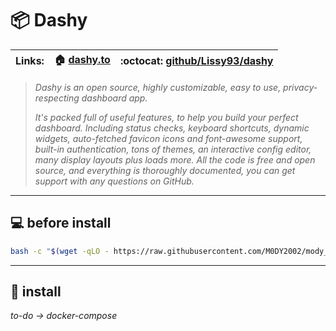 # :package: Dashy

| **Links:** | :house: [dashy.to](https://dashy.to/) | :octocat: [github/Lissy93/dashy](https://github.com/Lissy93/dashy) |
| --- | --- | --- |

>_Dashy is an open source, highly customizable, easy to use, privacy-respecting dashboard app._
>
>_It's packed full of useful features, to help you build your perfect dashboard. Including status checks, keyboard shortcuts, dynamic widgets, auto-fetched favicon icons and font-awesome support, built-in authentication, tons of themes, an interactive config editor, many display layouts plus loads more.
All the code is free and open source, and everything is thoroughly documented, you can get support with any questions on GitHub._
___

## :computer: before install
```bash
bash -c "$(wget -qLO - https://raw.githubusercontent.com/M0DY2002/mody_docker/main/dashy/bash-preperation.sh)"
```
- - -
## :whale2: install
_to-do -> docker-compose_
